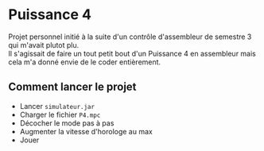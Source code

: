 # Puissance 4

Projet personnel initié à la suite d'un contrôle d'assembleur de semestre 3 qui m'avait plutot plu.  
Il s'agissait de faire un tout petit bout d'un Puissance 4 en assembleur mais cela m'a donné envie de le coder entièrement.

## Comment lancer le projet

- Lancer `simulateur.jar`
- Charger le fichier `P4.mpc`
- Décocher le mode pas à pas
- Augmenter la vitesse d'horologe au max
- Jouer
